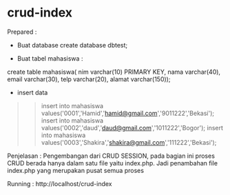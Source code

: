 # crud-index
Prepared :
- Buat database 
  create database dbtest;
  
- Buat tabel mahasiswa :

create table mahasiswa(
nim varchar(10) PRIMARY KEY,
nama varchar(40),
email varchar(30),
telp varchar(20),
alamat varchar(150));

- insert data 

>> insert into mahasiswa values('0001','Hamid','hamid@gmail.com','9011222','Bekasi');
>> insert into mahasiswa values('0002','daud','daud@gmail.com','1011222','Bogor');
>> insert into mahasiswa values('0003','Shakira','shakira@gmail.com','111222','Bekasi');

Penjelasan :
Pengembangan dari CRUD SESSION, pada bagian ini proses CRUD berada hanya dalam satu file yaitu index.php. 
Jadi penambahan file index.php yang merupakan pusat semua proses


Running :
http://localhost/crud-index

